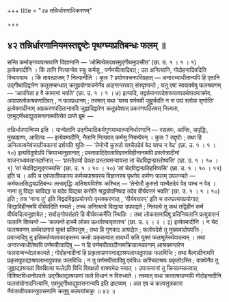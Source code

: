 +++
title = "२७ तन्निर्धारणाधिकरणम्"

+++

## ४२ तन्निर्धारणानियमस्तद्दृष्टेः पृथग्घ्यप्रतिबन्धः फलम् ॥

सन्ति कर्माङ्गव्यपाश्रयाणि विज्ञानानि — ‘ओमित्येतदक्षरमुद्गीथमुपासीत’ (छा. उ. १ । १ । १) इत्येवमादीनि । किं तानि नित्यान्येव स्युः कर्मसु , पर्णमयीत्वादिवत् ; उत अनित्यानि, गोदोहनादिवदिति विचारयामः । किं तावत्प्राप्तम् ? नित्यानीति । कुतः ? प्रयोगवचनपरिग्रहात् — अनारभ्याधीतान्यपि हि एतानि उद्गीथादिद्वारेण क्रतुसम्बन्धात् क्रतुप्रयोगवचनेनैव अङ्गान्तरवत् संस्पृश्यन्ते ; यत्तु एषां स्ववाक्येषु फलश्रवणम् — ‘आपयिता ह वै कामानां भवति’ (छा. उ. १ । १ । ७) इत्यादि, तद्वर्तमानापदेशरूपत्वादर्थवादमात्रमेव, अपापश्लोकश्रवणादिवत् , न फलप्रधानम् ; तस्मात् यथा ‘यस्य पर्णमयी जुहूर्भवति न स पापं श्लोकं शृणोति’ इत्येवमादीनाम् अप्रकरणपठितानामपि जुह्वादिद्वारेण क्रतुप्रवेशात् प्रकरणपठितवत् नित्यता, एवमुद्गीथाद्युपासनानामपीत्येवं प्राप्ते ब्रूमः —

तन्निर्धारणानियम इति । यान्येतानि उद्गीथादिकर्मगुणयाथात्म्यनिर्धारणानि — रसतमः, आप्तिः, समृद्धिः, मुख्यप्राणः, आदित्यः — इत्येवमादीनि, नैतानि नित्यवत् कर्मसु नियम्येरन् । कुतः ? तद्दृष्टेः ; तथा हि अनित्यत्वमेवंजातीयकानां दर्शयति श्रुतिः — ‘तेनोभौ कुरुतो यश्चैतदेवं वेद यश्च न वेद’ (छा. उ. १ । १ । १०) इत्यविदुषोऽपि क्रियाभ्यनुज्ञानात् ; प्रस्तावादिदेवताविज्ञानविहीनानामपि प्रस्तोत्रादीनां याजनाध्यवसानदर्शनात् — ‘प्रस्तोतर्या देवता प्रस्तावमन्वायत्ता तां चेदविद्वान्प्रस्तोष्यसि’ (छा. उ. १ । १० । ९) ‘तां चेदविद्वानुद्गास्यसि’ (छा. उ. १ । १० । १०) ‘तां चेदविद्वान्प्रतिहरिष्यसि’ (छा. उ. १ । १० । ११) इति च । अपि च एवंजातीयकस्य कर्मव्यपाश्रयस्य विज्ञानस्य पृथगेव कर्मणः फलम् उपलभ्यते — कर्मफलसिद्ध्यप्रतिबन्धः तत्समृद्धिः अतिशयविशेषः कश्चित् — ‘तेनोभौ कुरुतो यश्चैतदेवं वेद यश्च न वेद । नाना तु विद्या चाविद्या च यदेव विद्यया करोति श्रद्धयोपनिषदा तदेव वीर्यवत्तरं भवति’ (छा. उ. १ । १ । १०) इति ; तत्र ‘नाना तु’ इति विद्वदविद्वत्प्रयोगयोः पृथक्करणात् , ‘वीर्यवत्तरम्’ इति च तरप्प्रत्ययप्रयोगात् विद्याविहीनमपि वीर्यवदिति गम्यते ; तच्च अनित्यत्वे विद्याया उपपद्यते ; नित्यत्वे तु कथं तद्विहीनं कर्म वीर्यवदित्यनुज्ञायेत ; सर्वाङ्गोपसंहारे हि वीर्यवत्कर्मेति स्थितिः । तथा लोकसामादिषु प्रतिनियतानि प्रत्युपासनं फलानि शिष्यन्ते — ‘कल्पन्ते हास्मै लोका ऊर्ध्वाश्चावृत्ताश्च’ (छा. उ. २ । २ । ३) इत्येवमादीनि । न चेदं फलश्रवणम् अर्थवादमात्रं युक्तं प्रतिपत्तुम् ; तथा हि गुणवाद आपद्येत ; फलोपदेशे तु मुख्यवादोपपत्तिः ; प्रयाजादिषु तु इतिकर्तव्यताकाङ्क्षस्य क्रतोः प्रकृतत्वात् तादर्थ्ये सति युक्तं फलश्रुतेरर्थवादत्वम् । तथा अनारभ्याधीतेष्वपि पर्णमयीत्वादिषु — न हि पर्णमयीत्वादीनामक्रियात्मकानाम् आश्रयमन्तरेण फलसम्बन्धोऽवकल्पते ; गोदोहनादीनां हि प्रकृताप्प्रणयनाद्याश्रयलाभादुपपन्नः फलविधिः ; तथा बैल्वादीनामपि प्रकृतयूपाद्याश्रयलाभादुपपन्नः फलविधिः ; न तु पर्णमयीत्वादिषु एवंविधः कश्चिदाश्रयः प्रकृतोऽस्ति ; वाक्येनैव तु जुह्वाद्याश्रयतां विवक्षित्वा फलेऽपि विधिं विवक्षतो वाक्यभेदः स्यात् । उपासनानां तु क्रियात्मकत्वात् विशिष्टविधानोपपत्तेः उद्गीथाद्याश्रयाणां फले विधानं न विरुध्यते । तस्मात् यथा क्रत्वाश्रयाण्यपि गोदोहनादीनि फलसंयोगादनित्यानि, एवमुद्गीथाद्युपासनान्यपि इति द्रष्टव्यम् । अत एव च कल्पसूत्रकारा नैवंजातीयकान्युपासनानि क्रतुषु कल्पयांचक्रुः ॥ ४२ ॥
